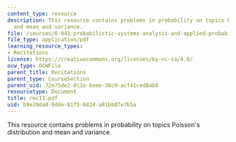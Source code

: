 ```yaml
---
content_type: resource
description: This resource contains problems in probability on topics Poisson's distribution
  and mean and variance.
file: /courses/6-041-probabilistic-systems-analysis-and-applied-probability-spring-2006/b9e39da89dde81f5682da81bb07e7b5a_rec11.pdf
file_type: application/pdf
learning_resource_types:
- Recitations
license: https://creativecommons.org/licenses/by-nc-sa/4.0/
ocw_type: OCWFile
parent_title: Recitations
parent_type: CourseSection
parent_uid: 72e75de2-011e-beee-30c9-acf41ced8ab8
resourcetype: Document
title: rec11.pdf
uid: b9e39da8-9dde-81f5-682d-a81bb07e7b5a
---
```

This resource contains problems in probability on topics Poisson's distribution and mean and variance.